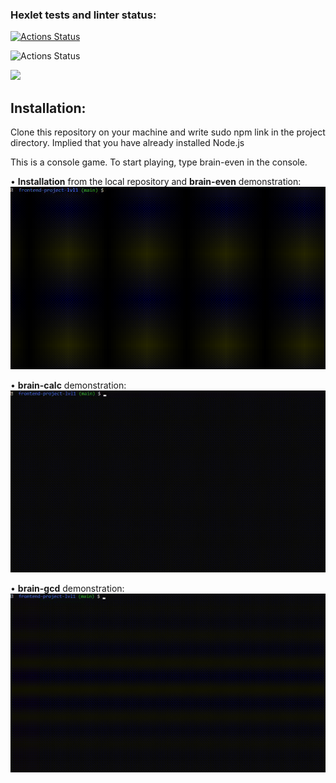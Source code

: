 ### Hexlet tests and linter status:
[![Actions Status](https://github.com/Vano26/frontend-project-lvl1/workflows/Linter/badge.svg)](https://github.com/Vano26/frontend-project-lvl1/actions)

![Actions Status](https://github.com/Vano26/frontend-project-lvl1/workflows/hexlet-check/badge.svg)

<a href="https://codeclimate.com/github/Vano26/frontend-project-lvl1/maintainability"><img src="https://api.codeclimate.com/v1/badges/06bd9d1f077527945044/maintainability" /></a>



## Installation:
Clone this repository on your machine and write sudo npm link in the project directory. Implied that you have already installed Node.js

This is a console game. To start playing, type brain-even in the console.

• **Installation** from the local repository and **brain-even** demonstration:
![Alt Text](gif/install_and_brain-even.gif)

• **brain-calc** demonstration:
![Alt Text](gif/brain-calc.gif)

• **brain-gcd** demonstration:
![Alt Text](gif/brain-gcd.gif)